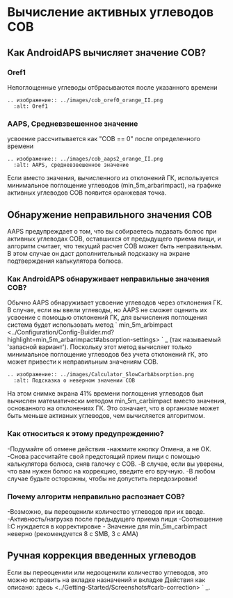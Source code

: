 # Вычисление активных углеводов COB

## Как AndroidAPS вычисляет значение COB?

### Oref1

Непоглощенные углеводы отбрасываются после указанного времени

```{eval-rst}
.. изображение:: ../images/cob_oref0_orange_II.png
  :alt: Oref1
```

### AAPS, Средневзвешенное значение

усвоение рассчитывается как "COB == 0" после определенного времени

```{eval-rst}
.. изображение:: ../images/cob_aaps2_orange_II.png
  :alt: AAPS, средневзвешенное значение
```

Если вместо значения, вычисленного из отклонений ГК, используется минимальное поглощение углеводов (min_5m_arbarimpact), на графике активных углеводов COB появится оранжевая точка.

## Обнаружение неправильного значения COB

AAPS предупреждает о том, что вы собираетесь подавать болюс при активных углеводах COB, оставшихся от предыдущего приема пищи, и алгоритм считает, что текущий расчет COB может быть неправильным. В этом случае он даст дополнительный подсказку на экране подтверждения калькулятора болюса.

### Как AndroidAPS обнаруживает неправильные значения COB?

Обычно AAPS обнаруживает усвоение углеводов через отклонения ГК. В случае, если вы ввели углеводы, но AAPS не сможет оценить их усвоение с помощью отклонений ГК, для вычисления поглощения система будет использовать метод \` min_5m_arbimpact \<../Configuration/Config-Builder.md?highlight=min_5m_arbarimpact#absorption-settings> \` _ (так называемый 'запасной вариант'). Поскольку этот метод вычисляет только минимальное поглощение углеводов без учета отклонений гК, это может привести к неправильным значениям COB.

```{eval-rst}
.. изображение:: ../images/Calculator_SlowCarbAbsorption.png
  :alt: Подсказка о неверном значении COB
```

На этом снимке экрана 41% времени поглощения углеводов был вычислен математически методом min_5m_carbimpact вместо значения, основанного на отклонениях ГК.  Это означает, что в организме может быть меньше активных углеводов, чем вычисляется алгоритмом.

### Как относиться к этому предупреждению?

-Подумайте об отмене действия -нажмите кнопку Отмена, а не ОК.
-Снова рассчитайте свой предстоящий прием пищи с помощью калькулятора болюса, сняв галочку с COB.
-В случае, если вы уверены, что вам нужен болюс на коррекцию, введите его вручную.
-В любом случае будьте осторожны, чтобы не допустить передозировки!

### Почему алгоритм неправильно распознает COB?

-Возможно, вы переоценили количество углеводов при их вводе.
-Активность/нагрузка после предыдущего приема пищи
-Соотношение I:C нуждается в корректировке
\- Значение для min_5m_carbimpact неверно (рекомендуется 8 с SMB, 3 с AMA)

## Ручная коррекция введенных углеводов

Если вы переоценили или недооценили количество углеводов, это можно исправить на вкладке назначений и вкладке Действия как описано: здесь \<../Getting-Started/Screenshots#carb-correction> \` \_.
